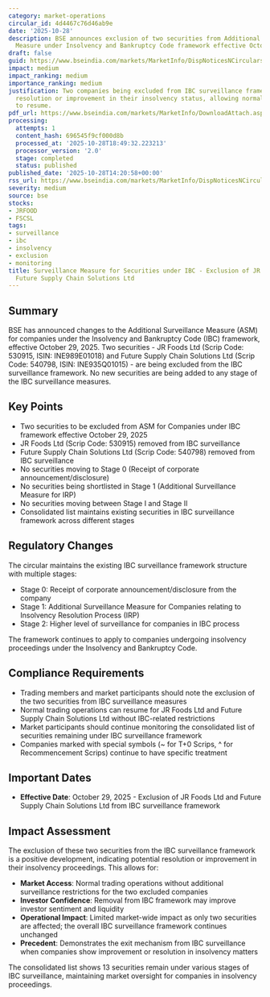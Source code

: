 ```yaml
---
category: market-operations
circular_id: 4d4467c76d46ab9e
date: '2025-10-28'
description: BSE announces exclusion of two securities from Additional Surveillance
  Measure under Insolvency and Bankruptcy Code framework effective October 29, 2025.
draft: false
guid: https://www.bseindia.com/markets/MarketInfo/DispNoticesNCirculars.aspx?Noticeid={4BEF0575-8A26-487E-AFE6-DDECB287261B}&noticeno=20251028-40&dt=10/28/2025&icount=40&totcount=64&flag=0
impact: medium
impact_ranking: medium
importance_ranking: medium
justification: Two companies being excluded from IBC surveillance framework indicates
  resolution or improvement in their insolvency status, allowing normal trading operations
  to resume.
pdf_url: https://www.bseindia.com/markets/MarketInfo/DownloadAttach.aspx?id=20251028-40&attachedId=7bc4673b-76c3-494d-ab62-eebd36465f17
processing:
  attempts: 1
  content_hash: 696545f9cf000d8b
  processed_at: '2025-10-28T18:49:32.223213'
  processor_version: '2.0'
  stage: completed
  status: published
published_date: '2025-10-28T14:20:58+00:00'
rss_url: https://www.bseindia.com/markets/MarketInfo/DispNoticesNCirculars.aspx?Noticeid={4BEF0575-8A26-487E-AFE6-DDECB287261B}&noticeno=20251028-40&dt=10/28/2025&icount=40&totcount=64&flag=0
severity: medium
source: bse
stocks:
- JRFOOD
- FSCSL
tags:
- surveillance
- ibc
- insolvency
- exclusion
- monitoring
title: Surveillance Measure for Securities under IBC - Exclusion of JR Foods Ltd and
  Future Supply Chain Solutions Ltd
---
```


## Summary

BSE has announced changes to the Additional Surveillance Measure (ASM) for companies under the Insolvency and Bankruptcy Code (IBC) framework, effective October 29, 2025. Two securities - JR Foods Ltd (Scrip Code: 530915, ISIN: INE989E01018) and Future Supply Chain Solutions Ltd (Scrip Code: 540798, ISIN: INE935Q01015) - are being excluded from the IBC surveillance framework. No new securities are being added to any stage of the IBC surveillance measures.

## Key Points

- Two securities to be excluded from ASM for Companies under IBC framework effective October 29, 2025
- JR Foods Ltd (Scrip Code: 530915) removed from IBC surveillance
- Future Supply Chain Solutions Ltd (Scrip Code: 540798) removed from IBC surveillance
- No securities moving to Stage 0 (Receipt of corporate announcement/disclosure)
- No securities being shortlisted in Stage 1 (Additional Surveillance Measure for IRP)
- No securities moving between Stage I and Stage II
- Consolidated list maintains existing securities in IBC surveillance framework across different stages

## Regulatory Changes

The circular maintains the existing IBC surveillance framework structure with multiple stages:
- Stage 0: Receipt of corporate announcement/disclosure from the company
- Stage 1: Additional Surveillance Measure for Companies relating to Insolvency Resolution Process (IRP)
- Stage 2: Higher level of surveillance for companies in IBC process

The framework continues to apply to companies undergoing insolvency proceedings under the Insolvency and Bankruptcy Code.

## Compliance Requirements

- Trading members and market participants should note the exclusion of the two securities from IBC surveillance measures
- Normal trading operations can resume for JR Foods Ltd and Future Supply Chain Solutions Ltd without IBC-related restrictions
- Market participants should continue monitoring the consolidated list of securities remaining under IBC surveillance framework
- Companies marked with special symbols (~ for T+0 Scrips, ^ for Recommencement Scrips) continue to have specific treatment

## Important Dates

- **Effective Date**: October 29, 2025 - Exclusion of JR Foods Ltd and Future Supply Chain Solutions Ltd from IBC surveillance framework

## Impact Assessment

The exclusion of these two securities from the IBC surveillance framework is a positive development, indicating potential resolution or improvement in their insolvency proceedings. This allows for:

- **Market Access**: Normal trading operations without additional surveillance restrictions for the two excluded companies
- **Investor Confidence**: Removal from IBC framework may improve investor sentiment and liquidity
- **Operational Impact**: Limited market-wide impact as only two securities are affected; the overall IBC surveillance framework continues unchanged
- **Precedent**: Demonstrates the exit mechanism from IBC surveillance when companies show improvement or resolution in insolvency matters

The consolidated list shows 13 securities remain under various stages of IBC surveillance, maintaining market oversight for companies in insolvency proceedings.